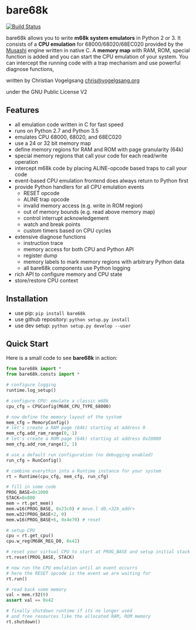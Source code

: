 # bare68k

[![Build Status](https://travis-ci.org/cnvogelg/bare68k.svg?branch=master)](https://travis-ci.org/cnvogelg/bare68k)

bare68k allows you to write **m68k system emulators** in Python 2 or 3.  It
consists of a **CPU emulation** for 68000/68020/68EC020 provided by the
[Musashi][1] engine written in native C. A **memory map** with RAM, ROM,
special function is added and you can start the CPU emulation of your system.
You can intercept the running code with a trap mechanism and use powerful
diagnose functions,

written by Christian Vogelgsang <chris@vogelgsang.org>

under the GNU Public License V2

[1]: https://github.com/kstenerud/Musashi

## Features

* all emulation code written in C for fast speed
* runs on Python 2.7 and Python 3.5
* emulates CPU 68000, 68020, and 68EC020
* use a 24 or 32 bit memory map
* define memory regions for RAM and ROM with page granularity (64k)
* special memory regions that call your code for each read/write operation
* intercept m68k code by placing ALINE-opcode based traps to call your code
* event-based CPU emulation frontend does always return to Python first
* provide Python handlers for all CPU emulation events
  * RESET opcode
  * ALINE trap opcode
  * invalid memory access (e.g. write in ROM region)
  * out of memory bounds (e.g. read above memory map)
  * control interrupt acknowledgement
  * watch and break points
  * custom timers based on CPU cycles
* extensive diagnose functions
  * instruction trace
  * memory access for both CPU and Python API
  * register dump
  * memory labels to mark memory regions with arbitrary Python data
  * all bare68k components use Python logging
* rich API to configure memory and CPU state
* store/restore CPU context

## Installation

* use pip: `pip install bare68k`
* use github repository: `python setup.py install`
* use dev setup: `python setup.py develop --user`

## Quick Start

Here is a small code to see **bare68k** in action:

```python
from bare68k import *
from bare68k.consts import *

# configure logging
runtime.log_setup()

# configure CPU: emulate a classic m68k
cpu_cfg = CPUConfig(M68K_CPU_TYPE_68000)

# now define the memory layout of the system
mem_cfg = MemoryConfig()
# let's create a RAM page (64k) starting at address 0
mem_cfg.add_ram_range(0, 1)
# let's create a ROM page (64k) starting at address 0x20000
mem_cfg.add_rom_range(2, 1)

# use a default run configuration (no debugging enabled)
run_cfg = RunConfig()

# combine everythin into a Runtime instance for your system
rt = Runtime(cpu_cfg, mem_cfg, run_cfg)

# fill in some code
PROG_BASE=0x1000
STACK=0x800
mem = rt.get_mem()
mem.w16(PROG_BASE, 0x23c0) # move.l d0,<32b_addr>
mem.w32(PROG_BASE+2, 0)
mem.w16(PROG_BASE+6, 0x4e70) # reset

# setup CPU
cpu = rt.get_cpu()
cpu.w_reg(M68K_REG_D0, 0x42)

# reset your virtual CPU to start at PROG_BASE and setup initial stack
rt.reset(PROG_BASE, STACK)

# now run the CPU emulation until an event occurrs
# here the RESET opcode is the event we are waiting for
rt.run()

# read back some memory
val = mem.r32(0)
assert val == 0x42

# finally shutdown runtime if its no longer used
# and free resources like the allocated RAM, ROM memory
rt.shutdown()
```

